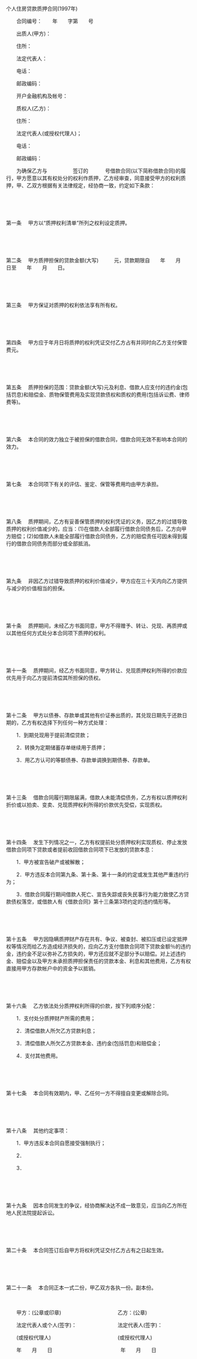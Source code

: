 



个人住房贷款质押合同(1997年)



 

　　合同编号：　　年　　字第　　号

　　出质人(甲方)：

　　住所：

　　法定代表人：

　　电话：

　　邮政编码：

　　开户金融机构及帐号：

　　质权人(乙方)：

　　住所：

　　法定代表人(或授权代理人)；

　　电话：

　　邮政编码：

　　为确保乙方与　　　　　签订的　　　 号借款合同(以下简称借款合同)的履行，甲方愿意以其有权处分的权利作质押，乙方经审查，同意接受甲方的权利质押，甲、乙双方根据有关法律规定，经协商一致，约定如下条款：

　　

　　

第一条
　甲方以“质押权利清单”所列之权利设定质押。

　　

　　

第二条
　甲方质押担保的贷款金额(大写)　　　元，贷款期限自　　年　　月　　日至　　年　　月　　日。

　　

　　

第三条
　甲方保证对质押的权利依法享有所有权。

　　

　　

第四条
　甲方应于年月日将质押的权利凭证交付乙方占有并同时向乙方支付保管费元。

　　

　　

第五条
　质押担保的范围：贷款金额(大写)元及利息、借款人应支付的违约金(包括罚息)和赔偿金、质物保管费用及实现贷款债权和质权的费用(包括诉讼费、律师费等)。

　　

　　

第六条
　本合同的效力独立于被担保的借款合同，借款合同无效不影响本合同的效力。

　　

　　

第七条
　本合同项下有关的评估、鉴定、保管等费用均由甲方承担。

　　

　　

第八条
　质押期间，乙方有妥善保管质押的权利凭证的义务，因乙方的过错导致质押的权利价值减少的，应当：(1)在借款人全部履行借款合同债务后，乙方向甲方赔偿；(2)如借款人未能全部履行借款合同债务，乙方的赔偿责任可因未得到履行的借款合同债务而部分或全部抵消。

　　

　　

第九条
　非因乙方过错导致质押的权利价值减少，甲方应在三十天内向乙方提供与减少的价值相当的担保。

　　

　　

第十条
　质押期间，未经乙方书面同意，甲方不得赠予、转让、兑现、再质押或以其他任何方式处分本合同项下质押的权利。

　　

　　

第十一条
　质押期间，经乙方书面同意，甲方转让、兑现质押权利所得的价款应优先用于向乙方提前清偿其所担保的债权。

　　

　　

第十二条
　甲方以债券、存款单或其他有价证券出质的，其兑现日期先于还款日期的，乙方有权选择下列任何一种方式处理：

　　1．到期兑现用于提前清偿贷款；

　　2．转换为定期储蓄存单继续用于质押；

　　3．用乙方认可的等额债券、存款单调换到期债券、存款单。

　　

　　

第十三条
　借款合同履行期限届满，借款人未能清偿债务，乙方有权以质押权利折价或以拍卖、变卖、兑现质押权利所得的价款优先受偿，实现质权。

　　

　　

第十四条
　发生下列情况之一，乙方有权提前处分质押权利实现质权、停止发放借款合同项下贷款或者提前收回借款合同项下已发放的贷款本息：

　　1．甲方被宣告破产或被解散；

　　2．甲方违反本合同第九条、第十条、第十一条的约定或发生其他严重违约行为；

　　3．借款合同履行期间借款人死亡、宣告失踪或丧失民事行为能力致使乙方贷款债权落空，或借款人有《借款合同》第十三条第3项约定的违约情形等。

　　

　　

第十五条
　甲方因隐瞒质押财产存在共有、争议、被查封、被扣压或已设定抵押权等情况而给乙方造成经济损失的，应向乙方支付借款合同项下贷款金额％的违约金，违约金不足以弥补乙方损失的，甲方还应就不足部分予以赔偿。对上述违约金、赔偿金以及甲方未承担质押担保责任的贷款本金、利息和其他费用，乙方有权直接用甲方存款帐户中的资金予以抵销。

　　

　　

第十六条
　乙方依法处分质押权利所得的价款，按下列顺序分配：

　　1．支付处分质押财产所需的费用；

　　2．清偿借款人所欠乙方贷款利息；

　　3．清偿借款人所欠乙方贷款本金、违约金(包括罚息)和赔偿金；

　　4．支付其他费用。

　　

　　

第十七条
　本合同有效期内，甲、乙任何一方不得擅自变更或解除合同。

　　

　　

第十八条
　其他约定事项：

　　1．甲方违反本合同自愿接受强制执行；

　　2．

　　3．

　　

　　

第十九条
　因本合同发生的争议，经协商解决达不成一致意见，应当向乙方所在地人民法院提起诉讼。

　　

　　

第二十条
　本合同签订后自甲方将权利凭证交付乙方占有之日起生效。

　　

　　

第二十一条
　本合同正本一式二份，甲乙双方各执一份。副本份。

　　

　　甲方：(公章或印章)　　　　　　　　　　　乙方：(公章)

　　法定代表人或个人(签字)：　　　　　　　　法定代表人(签字)：

　　(或授权代理人)　　　　　　　　　　　　　(或授权代理人)

　　年　　月　　日　　　　　　　　　　　　　 年　　月　　日